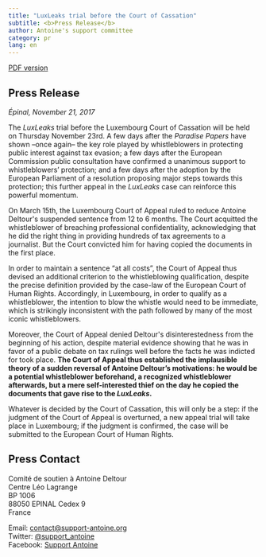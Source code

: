 ```yaml
---
title: "LuxLeaks trial before the Court of Cassation"
subtitle: <b>Press Release</b> 
author: Antoine's support committee
category: pr
lang: en
---
```


<a href="/docs/pr/2017-11-21-pr-EN-luxleaks-cassation.pdf"><i class="fa fa-file-pdf-o"></i> <span>PDF version</span></a>

## Press Release

_Épinal, November 21, 2017_

The _LuxLeaks_ trial before the Luxembourg Court of Cassation will be held on Thursday November 23rd. A few days after the _Paradise Papers_ have shown –once again– the key role played by whistleblowers in protecting public interest against tax evasion; a few days after the European Commission public consultation have confirmed a unanimous support to whistleblowers’ protection; and a few days after the adoption by the European Parliament of a resolution proposing major steps towards this protection; this further appeal in the _LuxLeaks_ case can reinforce this powerful momentum. 

On March 15th, the Luxembourg Court of Appeal ruled to reduce Antoine Deltour's suspended sentence from 12 to 6 months. The Court acquitted the whistleblower of breaching professional confidentiality, acknowledging that he did the right thing in providing hundreds of tax agreements to a journalist. But the Court convicted him for having copied the documents in the first place.

In order to maintain a sentence “at all costs”, the Court of Appeal thus devised an additional criterion to the whistleblowing qualification, despite the precise definition provided by the case-law of the European Court of Human Rights. Accordingly, in Luxembourg, in order to qualify as a whistleblower, the intention to blow the whistle would need to be immediate, which is strikingly inconsistent with the path followed by many of the most iconic whistleblowers. 

Moreover, the Court of Appeal denied Deltour's disinterestedness from the beginning of his action, despite material evidence showing that he was in favor of a public debate on tax rulings well before the facts he was indicted for took place. **The Court of Appeal thus established the implausible theory of a sudden reversal of Antoine Deltour’s motivations: he would be a potential whistleblower beforehand, a recognized whistleblower afterwards, but a mere self-interested thief on the day he copied the documents that gave rise to the _LuxLeaks_.**

Whatever is decided by the Court of Cassation, this will only be a step: if the judgment of the Court of Appeal is overturned, a new appeal trial will take place in Luxembourg; if the judgment is confirmed, the case will be submitted to the European Court of Human Rights.


## Press Contact

Comité de soutien à Antoine Deltour  
Centre Léo Lagrange  
BP 1006  
88050 EPINAL Cedex 9  
France  

Email: [contact@support-antoine.org](mailto:contact@support-antoine.org)  
Twitter: [@support_antoine](https://twitter.com/support_antoine)  
Facebook: [Support Antoine](https://www.facebook.com/pages/Support-Antoine/388682861307176)
